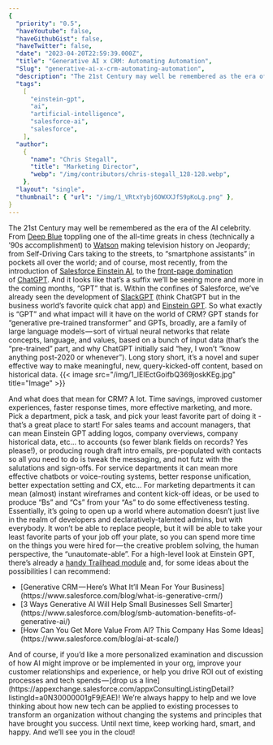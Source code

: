 ```yaml
---
{
  "priority": "0.5",
  "haveYoutube": false,
  "haveGithubGist": false,
  "haveTwitter": false,
  "date": "2023-04-20T22:59:39.000Z",
  "title": "Generative AI x CRM: Automating Automation",
  "Slug": "generative-ai-x-crm-automating-automation",
  "description": "The 21st Century may well be remembered as the era of the AI celebrity. From Deep Blue toppling one of the all-time greats in chess (technically a ’90s accomplishment) to Watson making television history on Jeopardy; from Self-Driving Cars taking to the streets, to “smartphone assistants” in pockets all over the world; and of course, most recently, from the introduction of Salesforce Einstein AI, to the front-page domination of ChatGPT..",
  "tags":
    [
      "einstein-gpt",
      "ai",
      "artificial-intelligence",
      "salesforce-ai",
      "salesforce",
    ],
  "author":
    {
      "name": "Chris Stegall",
      "title": "Marketing Director",
      "webp": "/img/contributors/chris-stegall_128-128.webp",
    },
  "layout": "single",
  "thumbnail": { "url": "/img/1_VRtxYybj6OWXXJfS9pKoLg.png" },
}
---
```


The 21st Century may well be remembered as the era of the AI celebrity. From [Deep Blue](<https://en.wikipedia.org/wiki/Deep_Blue_(chess_computer)>) toppling one of the all-time greats in chess (technically a ’90s accomplishment) to [Watson](https://www.youtube.com/watch?v=P18EdAKuC1U) making television history on Jeopardy; from Self-Driving Cars taking to the streets, to “smartphone assistants” in pockets all over the world; and of course, most recently, from the introduction of [Salesforce Einstein AI](https://techcrunch.com/2016/09/18/salesforce-turns-its-attention-to-artificial-intelligence-with-salesforce-einstein/?guccounter=1&guce_referrer=aHR0cHM6Ly93d3cuZ29vZ2xlLmNvbS8&guce_referrer_sig=AQAAAJt225GO2gBUDIXTS_yKWY23zgnDWbPyqbfAOEcrBTmwPVzOaCU-Trnr3wZbQN683UE6FhafATRiCrYYxmF9g5ACXu2HMmdLhr_ulqNckdD9oMTexoNAkepSrJbH9WAjXLrvqqShDhLPdnbDYP-BfnAtq-aS3R9iPvIP1c-GBNJ9), to the [front-page domination](https://www.google.com/search?q=chat+gpt&source=lnms&tbm=nws&sa=X&ved=2ahUKEwjBnuO1t7n-AhWOC0QIHbO7DpcQ0pQJegQIBhAC&biw=1321&bih=875&dpr=1&safe=active&ssui=on) of [ChatGPT](https://openai.com/blog/chatgpt).
And it looks like that’s a suffix we’ll be seeing more and more in the coming months, “GPT” that is. Within the confines of Salesforce, we’ve already seen the development of [SlackGPT](https://medium.com/creme-de-la-crm/slack-app-highlights-the-chatgpt-app-8f888b872860) (think ChatGPT but in the business world’s favorite quick chat app) and [Einstein GPT](https://www.salesforce.com/news/press-releases/2023/03/07/einstein-generative-ai/). So what exactly is “GPT” and what impact will it have on the world of CRM?
GPT stands for “generative pre-trained transformer” and GPTs, broadly, are a family of large language models — sort of virtual neural networks that relate concepts, language, and values, based on a bunch of input data (that’s the “pre-trained” part, and why ChatGPT initially said “hey, I won’t “know anything post-2020 or whenever”). Long story short, it’s a novel and super effective way to make meaningful, new, query-kicked-off content, based on historical data.
{{< image src="/img/1_lEIEctGoifbQ369joskKEg.jpg" title="Image" >}}

And what does that mean for CRM? A lot. Time savings, improved customer experiences, faster response times, more effective marketing, and more. Pick a department, pick a task, and pick your least favorite part of doing it - that’s a great place to start!
For sales teams and account managers, that can mean Einstein GPT adding logos, company overviews, company historical data, etc… to accounts (so fewer blank fields on records? Yes please!), or producing rough draft intro emails, pre-populated with contacts so all you need to do is tweak the messaging, and not futz with the salutations and sign-offs.
For service departments it can mean more effective chatbots or voice-routing systems, better response unification, better expectation setting and CX, etc…
For marketing departments it can mean (almost) instant wireframes and content kick-off ideas, or be used to produce “Bs” and “Cs” from your “As” to do some effectiveness testing.
Essentially, it’s going to open up a world where automation doesn’t just live in the realm of developers and declaratively-talented admins, but with everybody. It won’t be able to replace people, but it will be able to take your least favorite parts of your job off your plate, so you can spend more time on the things you were hired for — the creative problem solving, the human perspective, the “unautomate-able”.
For a high-level look at Einstein GPT, there’s already a [handy Trailhead module](https://trailhead.salesforce.com/content/learn/modules/einstein-gpt-quick-look/get-started-with-einstein-gpt) and, for some ideas about the possibilities I can recommend:

<ul><li>[Generative CRM — Here’s What It’ll Mean For Your Business](https://www.salesforce.com/blog/what-is-generative-crm/)</li><li>[3 Ways Generative AI Will Help Small Businesses Sell Smarter](https://www.salesforce.com/blog/smb-automation-benefits-of-generative-ai/)</li><li>[How Can You Get More Value From AI? This Company Has Some Ideas](https://www.salesforce.com/blog/ai-at-scale/)</li></ul>And of course, if you’d like a more personalized examination and discussion of how AI might improve or be implemented in your org, improve your customer relationships and experience, or help you drive ROI out of existing processes and tech spends — [drop us a line](https://appexchange.salesforce.com/appxConsultingListingDetail?listingId=a0N30000001gF9jEAE)! We’re always happy to help and we love thinking about how new tech can be applied to existing processes to transform an organization without changing the systems and principles that have brought you success.
Until next time, keep working hard, smart, and happy. And we’ll see you in the cloud!
